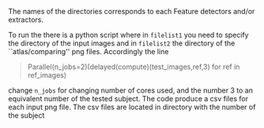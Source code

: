 The names of the directories corresponds to each Feature detectors and/or extractors. 

To run the there is a python script where in `filelist1` you need to specify the directory of the input images and in `filelist2` the directory of the ``atlas/comparing'' png files.
Accordingly the line 
> Parallel(n_jobs=2)(delayed(compute)(test_images,ref,3) for ref in ref_images)

change `n_jobs` for changing number of cores used, and the number 3 to an equivalent number of the tested subject. The code produce a csv files for each input png file. The csv files are located in directory with the number of the subject 
